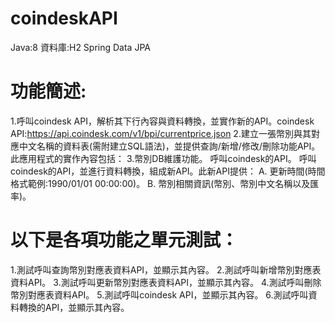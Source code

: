 # coindeskAPI
Java:8
資料庫:H2 Spring Data JPA

# 功能簡述:
1.呼叫coindesk API，解析其下行內容與資料轉換，並實作新的API。coindesk API:https://api.coindesk.com/v1/bpi/currentprice.json
2.建立一張幣別與其對應中文名稱的資料表(需附建立SQL語法)，並提供查詢/新增/修改/刪除功能API。 此應用程式的實作內容包括：
3.幣別DB維護功能。
 呼叫coindesk的API。
 呼叫coindesk的API，並進行資料轉換，組成新API。此新API提供： 
 A. 更新時間(時間格式範例:1990/01/01 00:00:00)。 B. 幣別相關資訊(幣別、幣別中文名稱以及匯 率)。

# 以下是各項功能之單元測試：
1.測試呼叫查詢幣別對應表資料API，並顯示其內容。
2.測試呼叫新增幣別對應表資料API。
3.測試呼叫更新幣別對應表資料API，並顯示其內容。
4.測試呼叫刪除幣別對應表資料API。
5.測試呼叫coindesk API，並顯示其內容。
6.測試呼叫資料轉換的API，並顯示其內容。
